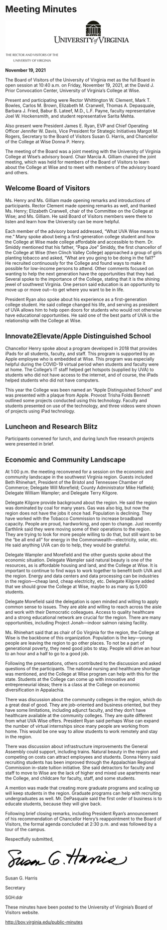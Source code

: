 # Meeting Minutes

![Image](images/d79af9c45d48ee7066f7e6569144c3bc7c872389d2a432af4db2521b5ce73487.webp)

**November 19, 2021**

The Board of Visitors of the University of Virginia met as the full Board in open session at 10:40 a.m. on Friday, November 19, 2021, at the David J. Prior Convocation Center, University of Virginia’s College at Wise.

Present and participating were Rector Whittington W. Clement, Mark T. Bowles, Carlos M. Brown, Elizabeth M. Cranwell, Thomas A. Depasquale, Barbara J. Fried, Babur B. Lateef, M.D., L.F. Payne, faculty representative Joel W. Hockensmith, and student representative Sarita Mehta.

Also present were President James E. Ryan, EVP and Chief Operating Officer Jennifer W. Davis, Vice President for Strategic Initiatives Margot M. Rogers, Secretary to the Board of Visitors Susan G. Harris, and Chancellor of the College at Wise Donna P. Henry.

The meeting of the Board was a joint meeting with the University of Virginia College at Wise’s advisory board. Chair Marcia A. Gilliam chaired the joint meeting, which was held for members of the Board of Visitors to learn about the College at Wise and to meet with members of the advisory board and others.

## Welcome Board of Visitors

Ms. Henry and Ms. Gilliam made opening remarks and introductions of participants. Rector Clement made opening remarks as well, and thanked Ms. Henry; Elizabeth Cranwell, chair of the Committee on the College at Wise; and Ms. Gilliam. He said Board of Visitors members were there to listen and learn how the University can be more helpful.

Each member of the advisory board addressed, “What UVA Wise means to me.” Many spoke about being a first-generation college student and how the College at Wise made college affordable and accessible to them. Dr. Smiddy mentioned that his father, “Papa Joe” Smiddy, the first chancellor of the College at Wise (then Clinch Valley College) approached a group of girls planting tobacco and asked, “What are you going to be doing in the fall?” He recruited continuously for the College and found ways to make it possible for low-income persons to attend. Other comments focused on wanting to help the next generation have the opportunities that they had. Several spoke to the importance of the College, stating that it is the shining jewel of southwest Virginia. One person said education is an opportunity to move up or move out—to get where you want to be in life.

President Ryan also spoke about his experience as a first-generation college student. He said college changed his life, and serving as president of UVA allows him to help open doors for students who would not otherwise have educational opportunities. He said one of the best parts of UVA is the relationship with the College at Wise.

## Innovate2Elevate/Apple Distinguished School

Chancellor Henry spoke about a program developed in 2018 that provides iPads for all students, faculty, and staff. This program is supported by an Apple employee who is embedded at Wise. This program was especially helpful during the COVID-19 virtual period when students and faculty were at home. The College’s IT staff helped get hotspots (supplied by UVA) to students who did not have access to the internet, and of course, the iPads helped students who did not have computers.

This year the College was been named an “Apple Distinguished School” and was presented with a plaque from Apple. Provost Trisha Folds Bennett outlined some projects conducted using this technology. Faculty and students presented on use of the technology, and three videos were shown of projects using iPad technology.

## Luncheon and Research Blitz

Participants convened for lunch, and during lunch five research projects were presented in brief.

## Economic and Community Landscape

At 1:00 p.m. the meeting reconvened for a session on the economic and community landscape in the southwest Virginia region. Guests included Beth Rhinehart, President of the Bristol and Tennessee Chamber of Commerce; Delegate Will Morefield; County Administrator Mike Hatfield; Delegate William Wampler; and Delegate Terry Kilgore.

Delegate Kilgore provide background about the region. He said the region was dominated by coal for many years. Gas was also big, but now the region does not have the jobs it once had. Population is declining. They have worked with the Tobacco Commission to increase broadband capacity. People are proud, hardworking, and open to change. Just recently Earthlink said they were moving some of their operations to the region. They are trying to look for more people willing to do that, but still want to be the “be all end all” for energy in the Commonwealth—electricity, solar, etc. He said anything UVA can do to help, they would be grateful.

Delegate Wampler and Morefield and the other guests spoke about the economic situation. Delegate Wampler said natural beauty is one of the resources, as is affordable housing and land, and the College at Wise. It is important to continue to find ways to work together to benefit both UVA and the region. Energy and data centers and data processing can be industries in the region—cheap land, cheap electricity, etc. Delegate Kilgore added that we should grow the College at Wise, maybe to as many as 5,000 students.

Delegate Morefield said the delegation is open minded and willing to apply common sense to issues. They are able and willing to reach across the aisle and work with their Democratic colleagues. Access to quality healthcare and a strong educational network are crucial for the region. There are many opportunities, including Project Jonah—indoor salmon raising facility.

Ms. Rhinehart said that as chair of Go Virginia for the region, the College at Wise is the backbone of this organization. Population is the key—young people are leaving the region to go other places. To not be a part of generational poverty, they need good jobs to stay. People will drive an hour to an hour and a half to go to a good job.

Following the presentations, others contributed to the discussion and asked questions of the participants. The national nursing and healthcare shortage was mentioned, and the College at Wise program can help with this for the state. Students at the College can come up with innovative and entrepreneurial ideas; there is a class at the College on economic diversification in Appalachia.

There was discussion about the community colleges in the region, which do a great deal of good. They are job-oriented and business oriented, but they have some limitations, including adjunct faculty, and they don’t have healthcare available at the community colleges. They are quite different from what UVA Wise offers. President Ryan said perhaps Wise can expand the number of virtual internships since many people are working from home. This would be one way to allow students to work remotely and stay in the region.

There was discussion about infrastructure improvements the General Assembly could support, including trains. Natural beauty in the region and competing on costs can attract employees and students. Donna Henry said recruiting students has been improved through the Appalachian Regional Commission in-state tuition initiative. She said detractors for faculty and staff to move to Wise are the lack of higher end mixed use apartments near the College, and childcare for faculty, staff, and some students.

A mention was made that creating more graduate programs and scaling up will keep students in the region. Graduate programs can help with recruiting undergraduates as well. Mr. DePasquale said the first order of business is to educate students, because they will give back.

Following brief closing remarks, including President Ryan’s announcement of his recommendation of Chancellor Henry’s reappointment to the Board of Visitors, the formal agenda concluded at 2:30 p.m. and was followed by a tour of the campus.

Respectfully submitted,

![Image](images/090c76ac83c8a72029d47e8ba65a787021b03ac2b8ce160752a4efbb85b4e40c.webp)

Susan G. Harris

Secretary

SGH:ddr

These minutes have been posted to the University of Virginia’s Board of Visitors website.

<http://bov.virginia.edu/public-minutes>
